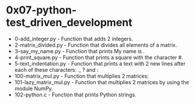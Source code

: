 # 0x07-python-test_driven_development

* 0-add_integer.py - Function that adds 2 integers.
* 2-matrix_divided.py - Function that divides all elements of a matrix.
* 3-say_my_name.py - Function that prints My name is <first name> <last name>.
* 4-print_square.py - Function that prints a square with the character #.
* 5-text_indentation.py - Function that prints a text with 2 new lines after each of these characters: ., ? and :
* 100-matrix_mul.py - Function that multiplies 2 matrices:
* 101-lazy_matrix_mul.py - Function that multiplies 2 matrices by using the module NumPy.
* 102-python.c - Function that prints Python strings.
